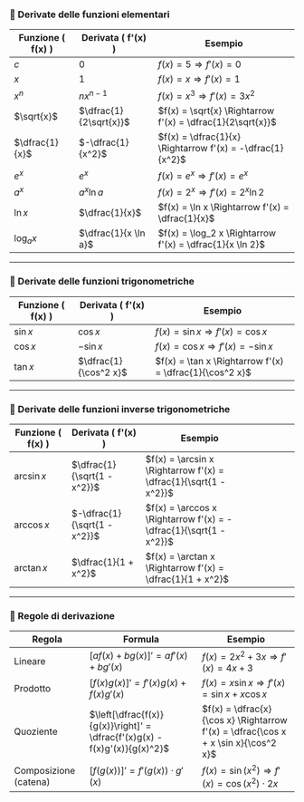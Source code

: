 ### 📘 Derivate delle funzioni elementari

| Funzione \( f(x) \) | Derivata \( f'(x) \)   | Esempio                                                    |
| ------------------- | ---------------------- | ---------------------------------------------------------- |
| $c$                 | $0$                    | $f(x) = 5 \Rightarrow f'(x) = 0$                           |
| $x$                 | $1$                    | $f(x) = x \Rightarrow f'(x) = 1$                           |
| $x^n$               | $n x^{n-1}$            | $f(x) = x^3 \Rightarrow f'(x) = 3x^2$                      |
| $\sqrt{x}$          | $\dfrac{1}{2\sqrt{x}}$ | $f(x) = \sqrt{x} \Rightarrow f'(x) = \dfrac{1}{2\sqrt{x}}$ |
| $\dfrac{1}{x}$      | $-\dfrac{1}{x^2}$      | $f(x) = \dfrac{1}{x} \Rightarrow f'(x) = -\dfrac{1}{x^2}$  |
| $e^x$               | $e^x$                  | $f(x) = e^x \Rightarrow f'(x) = e^x$                       |
| $a^x$               | $a^x \ln a$            | $f(x) = 2^x \Rightarrow f'(x) = 2^x \ln 2$                 |
| $\ln x$             | $\dfrac{1}{x}$         | $f(x) = \ln x \Rightarrow f'(x) = \dfrac{1}{x}$            |
| $\log_a x$          | $\dfrac{1}{x \ln a}$   | $f(x) = \log_2 x \Rightarrow f'(x) = \dfrac{1}{x \ln 2}$   |

---

### 🧮 Derivate delle funzioni trigonometriche

| Funzione \( f(x) \) | Derivata \( f'(x) \)   | Esempio                                                  |
| ------------------- | ---------------------- | -------------------------------------------------------- |
| $\sin x$            | $\cos x$               | $f(x) = \sin x \Rightarrow f'(x) = \cos x$               |
| $\cos x$            | $-\sin x$              | $f(x) = \cos x \Rightarrow f'(x) = -\sin x$              |
| $\tan x$            | $\dfrac{1}{\cos^2 x}$  | $f(x) = \tan x \Rightarrow f'(x) = \dfrac{1}{\cos^2 x}$  |

---
### 🔁 Derivate delle funzioni inverse trigonometriche

| Funzione \( f(x) \) | Derivata \( f'(x) \)         | Esempio                                                           |                  |                                                   |     |                  |
| ------------------- | ---------------------------- | ----------------------------------------------------------------- | ---------------- | ------------------------------------------------- | --- | ---------------- |
| $\arcsin x$         | $\dfrac{1}{\sqrt{1 - x^2}}$  | $f(x) = \arcsin x \Rightarrow f'(x) = \dfrac{1}{\sqrt{1 - x^2}}$  |                  |                                                   |     |                  |
| $\arccos x$         | $-\dfrac{1}{\sqrt{1 - x^2}}$ | $f(x) = \arccos x \Rightarrow f'(x) = -\dfrac{1}{\sqrt{1 - x^2}}$ |                  |                                                   |     |                  |
| $\arctan x$         | $\dfrac{1}{1 + x^2}$         | $f(x) = \arctan x \Rightarrow f'(x) = \dfrac{1}{1 + x^2}$         |                  |                                                   |     |                  |

---

### 🧠 Regole di derivazione

| Regola                              | Formula                                                      | Esempio |
|------------------------------------|--------------------------------------------------------------|---------|
| Lineare                            | $[af(x) + bg(x)]' = a f'(x) + b g'(x)$                       | $f(x) = 2x^2 + 3x \Rightarrow f'(x) = 4x + 3$ |
| Prodotto                           | $[f(x) g(x)]' = f'(x)g(x) + f(x)g'(x)$                       | $f(x) = x \sin x \Rightarrow f'(x) = \sin x + x \cos x$ |
| Quoziente                          | $\left[\dfrac{f(x)}{g(x)}\right]' = \dfrac{f'(x)g(x) - f(x)g'(x)}{g(x)^2}$ | $f(x) = \dfrac{x}{\cos x} \Rightarrow f'(x) = \dfrac{\cos x + x \sin x}{\cos^2 x}$ |
| Composizione (catena)              | $[f(g(x))]' = f'(g(x)) \cdot g'(x)$                          | $f(x) = \sin(x^2) \Rightarrow f'(x) = \cos(x^2) \cdot 2x$ |
